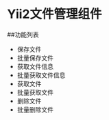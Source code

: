 Yii2文件管理组件
===================
##功能列表
* 保存文件
* 批量保存文件
* 获取文件信息
* 批量获取文件信息
* 获取文件
* 批量获取文件
* 删除文件
* 批量删除文件

